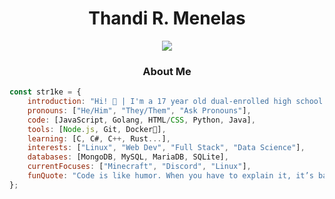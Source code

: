 <!---
RealStr1ke/RealStr1ke is a ✨ special ✨ repository because its `README.md` (this file) appears on your GitHub profile.
You can click the Preview link to take a look at your changes.
--->

<h1 align="center">Thandi R. Menelas</h2>
<div align="center"><img src="https://user-images.githubusercontent.com/49248449/144116426-307bc795-ce75-4690-9cb1-4a0a3a258647.png" /></div>
</p>

<h3 align="center">About Me</h3>

```JavaScript
const str1ke = {
    introduction: "Hi! 👋 | I'm a 17 year old dual-enrolled high school student who just programs random projects for fun.",
    pronouns: ["He/Him", "They/Them", "Ask Pronouns"],
    code: [JavaScript, Golang, HTML/CSS, Python, Java],
    tools: [Node.js, Git, Docker🐳],
    learning: [C, C#, C++, Rust...],
    interests: ["Linux", "Web Dev", "Full Stack", "Data Science"],
    databases: [MongoDB, MySQL, MariaDB, SQLite],
    currentFocuses: ["Minecraft", "Discord", "Linux"],
    funQuote: "Code is like humor. When you have to explain it, it’s bad. – Cory House"
};
```
<!---
<div align="center"><img src="https://i.ppy.sh/6b20f70268cb1d913a42ac62d82dc89188082d68/68747470733a2f2f6d65646961312e74656e6f722e636f6d2f6d2f5938686b6e6a4d75656a4541414141432f6361742d7477697463682e676966" /></div>

<hr>
<h3 align="center">Discord Status</h3>
<p align="center">
    <a href="https://discord.com/users/411641088944766982">
        <img alt="discord profile presence" src="https://lanyard-profile-readme.vercel.app/api/411641088944766982?idleMessage=Probably%20busy%20torturing%20myself%20with%20programming%20errors....&theme=dark" />
    </a>
</p>
<hr>
<h3 align="center">🏆 Boring stats</h3>
<p align="center">
    <a href="https://metrics.lecoq.io/about/RealStr1ke">
        <img align="center" src="https://github.com/RealStr1ke/RealStr1ke/blob/main/assets/main.svg" />
    </a>
</p>
<hr>
<h3 align="center">Profile Card</h3>
<p align="center">
    <a href="https://github.com/anuraghazra/github-readme-stats">
        <img align="center" src="https://github-readme-stats.vercel.app/api?username=RealStr1ke&show_icons=true&theme=tokyonight&hide_border=true" />
    </a>
    <br>
    <a href="https://github.com/anuraghazra/github-readme-stats">
        <img align="center" src="https://github-readme-stats.vercel.app/api/top-langs/?username=anuraghazra&layout=compact&theme=tokyonight&hide_border=true&langs_count=6&card_width=445" />
    </a>
</p>
--->
